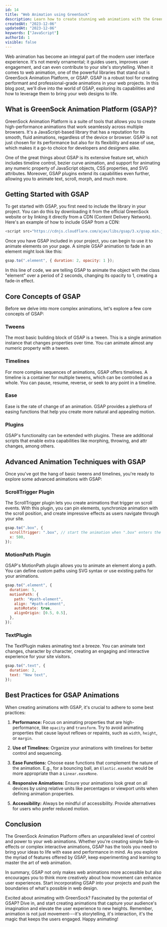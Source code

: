```yaml
---
id: 14
title: "Web Animation using GreenSock"
description: Learn how to create stunning web animations with the GreenSock Animation Platform (GSAP). This blog post guides you through the basics and advanced techniques of using GSAP in your web projects.
createdAt: "2023-12-06"
updatedAt: "2023-12-06"
keywords: ["JavaScript"]
authorId: 1
visible: false
---
```


Web animation has become an integral part of the modern user interface experience. It's not merely ornamental; it guides users, improves user engagement, and can even contribute to your site's storytelling. When it comes to web animation, one of the powerful libraries that stand out is GreenSock Animation Platform, or GSAP. GSAP is a robust tool for creating performant and professional-grade animations in your web projects. In this blog post, we'll dive into the world of GSAP, exploring its capabilities and how to leverage them to bring your web designs to life.

## What is GreenSock Animation Platform (GSAP)?

GreenSock Animation Platform is a suite of tools that allows you to create high-performance animations that work seamlessly across multiple browsers. It's a JavaScript-based library that has a reputation for its smooth, fluid animations, regardless of the device or browser. GSAP is not just chosen for its performance but also for its flexibility and ease of use, which makes it a go-to choice for developers and designers alike.

One of the great things about GSAP is its extensive feature set, which includes timeline control, bezier curve animation, and support for animating any numeric property of JavaScript objects, CSS properties, and SVG attributes. Moreover, GSAP plugins extend its capabilities even further, allowing you to animate text, scroll, morph, and much more.

## Getting Started with GSAP

To get started with GSAP, you first need to include the library in your project. You can do this by downloading it from the official GreenSock website or by linking it directly from a CDN (Content Delivery Network). Here's an example of how to include GSAP from a CDN:

```js
<script src="https://cdnjs.cloudflare.com/ajax/libs/gsap/3.x/gsap.min.js"></script>
```

Once you have GSAP included in your project, you can begin to use it to animate elements on your page. A simple GSAP animation to fade in an element might look like this:

```js
gsap.to(".element", { duration: 2, opacity: 1 });
```

In this line of code, we are telling GSAP to animate the object with the class "element" over a period of 2 seconds, changing its opacity to 1, creating a fade-in effect.

## Core Concepts of GSAP

Before we delve into more complex animations, let's explore a few core concepts of GSAP:

### Tweens

The most basic building block of GSAP is a tween. This is a single animation instance that changes properties over time. You can animate almost any numeric property with a tween.

### Timelines

For more complex sequences of animations, GSAP offers timelines. A timeline is a container for multiple tweens, which can be controlled as a whole. You can pause, resume, reverse, or seek to any point in a timeline.

### Ease

Ease is the rate of change of an animation. GSAP provides a plethora of easing functions that help you create more natural and appealing motion.

### Plugins

GSAP's functionality can be extended with plugins. These are additional scripts that enable extra capabilities like morphing, throwing, and attr changes, among others.

## Advanced Animation Techniques with GSAP

Once you've got the hang of basic tweens and timelines, you're ready to explore some advanced animations with GSAP:

### ScrollTrigger Plugin

The ScrollTrigger plugin lets you create animations that trigger on scroll events. With this plugin, you can pin elements, synchronize animation with the scroll position, and create impressive effects as users navigate through your site.

```js
gsap.to(".box", {
  scrollTrigger: ".box", // start the animation when ".box" enters the viewport (once)
  x: 500,
});
```

### MotionPath Plugin

GSAP's MotionPath plugin allows you to animate an element along a path. You can define custom paths using SVG syntax or use existing paths for your animations.

```js
gsap.to(".element", {
  duration: 5,
  motionPath: {
    path: "#path-element",
    align: "#path-element",
    autoRotate: true,
    alignOrigin: [0.5, 0.5],
  },
});
```

### TextPlugin

The TextPlugin makes animating text a breeze. You can animate text changes, character by character, creating an engaging and interactive experience for your site visitors.

```js
gsap.to(".text", {
  duration: 2,
  text: "New text",
});
```

## Best Practices for GSAP Animations

When creating animations with GSAP, it's crucial to adhere to some best practices:

1.  **Performance:** Focus on animating properties that are high-performance, like `opacity` and `transform`. Try to avoid animating properties that cause layout reflows or repaints, such as `width`, `height`, or `margin`.

2.  **Use of Timelines:** Organize your animations with timelines for better control and sequencing.

3.  **Ease Functions:** Choose ease functions that complement the nature of the animation. E.g., for a bouncing ball, an `Elastic.easeOut` would be more appropriate than a `Linear.easeNone`.

4.  **Responsive Animations:** Ensure your animations look great on all devices by using relative units like percentages or viewport units when defining animation properties.

5.  **Accessibility:** Always be mindful of accessibility. Provide alternatives for users who prefer reduced motion.

## Conclusion

The GreenSock Animation Platform offers an unparalleled level of control and power to your web animations. Whether you're creating simple fade-in effects or complex interactive animations, GSAP has the tools you need to bring your ideas to life with ease and performance in mind. As you explore the myriad of features offered by GSAP, keep experimenting and learning to master the art of web animation.

In summary, GSAP not only makes web animations more accessible but also encourages you to think more creatively about how movement can enhance user experiences. Start incorporating GSAP into your projects and push the boundaries of what's possible in web design.

Excited about animating with GreenSock? Fascinated by the potential of GSAP? Dive in, and start creating animations that capture your audience's imagination and elevate the user experience to new heights. Remember, animation is not just movement---it's storytelling, it's interaction, it's the magic that keeps the users engaged. Happy animating!
